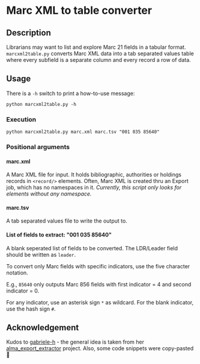 # Marc XML to table converter

## Description

Librarians may want to list and explore Marc 21 fields in a tabular format. `marcxml2table.py` converts Marc XML data into a tab separated values table where every subfield is a separate column and every record a row of data.

## Usage

There is a `-h` switch to print a how-to-use message:

`python marcxml2table.py -h`

### Execution
`python marcxml2table.py marc.xml marc.tsv "001 035 85640"`

### Positional arguments

#### marc.xml

A Marc XML file for input. It holds bibliographic, authorities or holdings records in `<record/>` elements. Often, Marc XML is created thru an Export job, which has no namespaces in it. *Currently, this script only looks for elements without any namespace.*

#### marc.tsv

A tab separated values file to write the output to.

#### List of fields to extract: "001 035 85640"

A blank seperated list of fields to be converted. The LDR/Leader field should be written as `leader`.

To convert only Marc fields with specific indicators, use the five character notation.

E.g., `85640` only outputs Marc 856 fields with first indicator = 4 and second indicator = 0.

For any indicator, use an asterisk sign `*` as wildcard. For the blank indicator, use the hash sign `#`.

## Acknowledgement

Kudos to [gabriele-h](https://github.com/gabriele-h) - the general idea is taken from her [alma_export_extractor](https://github.com/gabriele-h/alma_export_extractor) project. Also, some code snippets were copy-pasted 🍝